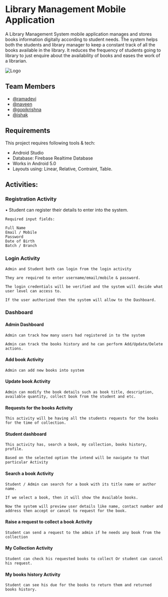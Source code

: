 
# Library Management Mobile Application

A Library Management System mobile application manages and stores books information digitally according to student needs. The system helps both the students and library manager to keep a constant track of all the books available in the library. It reduces the frequency of students going to library to just enquire about the availability of books and eases the work of a librarian.



![Logo](https://firebasestorage.googleapis.com/v0/b/librarymanagement-eba4f.appspot.com/o/online-library-logo-and-icons-for-your-mobile-app-vector-23494823-removebg-preview.png?alt=media&token=a58c5f3a-9d3d-4ef8-8a99-ba38cf31d534)


## Team Members

- [@ramadevi](https://www.github.com/)
- [@naveen](https://www.github.com/)
- [@gopikrishna](https://www.github.com/)
- [@ishak](https://www.github.com/)


## Requirements

This project requires following tools & tech:

- Android Studio
- Database: Firebase Realtime Database
- Works in Android 5.0
- Layouts using: Linear, Relative, Contraint, Table.
## Activities:

###  Registration Activity

•	Student can register their details to enter into the system.

	Required input fields: 

	Full Name
	Email / Mobile 
	Password
	Date of Birth
	Batch / Branch


### Login Activity

	Admin and Student both can login from the login activity

	They are required to enter username/email/mobile & password.

	The login credentials will be verified and the system will decide what user level can access to.

	If the user authorized then the system will allow to the Dashboard.


### Dashboard

#### Admin Dashboard

	Admin can track how many users had registered in to the system

	Admin can track the books history and he can perform Add/Update/Delete actions.

#### Add book Activity

	Admin can add new books into system

#### Update book Activity

	Admin can modify the book details such as book title, description, available quantity, collect book from the student and etc.

#### Requests for the books Activity

    This activity will be having all the students requests for the books for the time of collection.

#### Student dashboard

	This activity has, search a book, my collection, books history, profile.

	Based on the selected option the intend will be navigate to that particular Activity

#### Search a book Activity

	Student / Admin can search for a book with its title name or author name.

	If we select a book, then it will show the Available books.

	Now the system will preview user details like name, contact number and address then accept or cancel to request for the book.

#### Raise a request to collect a book Activity

	Student can send a request to the admin if he needs any book from the collection

#### My Collection Activity

	Student can check his requested books to collect Or student can cancel his request.

#### My books history Activity
	Student can see his due for the books to return them and returned books history.










	
